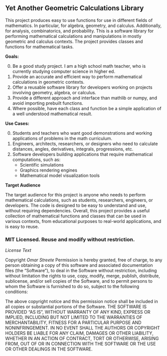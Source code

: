 ## Yet Another Geometric Calculations Library

This project produces easy to use functions for use in different fields of mathematics. In particular, for algebra, geometry, and calculus. Additionally, for analysis, combinatorics, and probability.
This is a software library for performing mathematical calculations and manipulations in mostly geometric and calculus contexts. The project provides classes and functions for mathematical tasks.


**Goals:**

0. Be a good study project. I am a high school math teacher, who is currently studying computer science in higher ed.
1. Provide an accurate and efficient way to perform mathematical calculations in geometric contexts.
2. Offer a reusable software library for developers working on projects involving geometry, algebra, or calculus.
3. Provide a different approach and interface than mathlib or numpy, and avoid importing prebuilt functions.
4. Where possible, have each class and function be a simple application of a well understood mathematical result.

**Use Cases:**

0. Students and teachers who want good demonstrations and working applications of problems in the math curriculum.
1. Engineers, architects, researchers, or designers who need to calculate distances, angles, derivatives, integrals, progressions, etc.
2. Software developers building applications that require mathematical computations, such as:
	* Scientific simulations
	* Graphics rendering engines
	* Mathematical model visualization tools

**Target Audience**

The target audience for this project is anyone who needs to perform mathematical calculations, such as students, researchers, engineers, or developers. The code is designed to be easy to understand and use, without requiring dependencies.
Overall, this project provides a useful collection of mathematical functions and classes that can be used in various contexts, from educational purposes to real-world applications, and is easy to reuse.

### MIT Licensed. Reuse and modify without restriction.
*License Text*

Copyright *Omar Streete*
Permission is hereby granted, free of charge, to any person obtaining a copy of this software and associated documentation files (the “Software”), to deal in the Software without restriction, including without limitation the rights to use, copy, modify, merge, publish, distribute, sublicense, and/or sell copies of the Software, and to permit persons to whom the Software is furnished to do so, subject to the following conditions:

The above copyright notice and this permission notice shall be included in all copies or substantial portions of the Software.
THE SOFTWARE IS PROVIDED “AS IS”, WITHOUT WARRANTY OF ANY KIND, EXPRESS OR IMPLIED, INCLUDING BUT NOT LIMITED TO THE WARRANTIES OF MERCHANTABILITY, FITNESS FOR A PARTICULAR PURPOSE AND NONINFRINGEMENT. IN NO EVENT SHALL THE AUTHORS OR COPYRIGHT HOLDERS BE LIABLE FOR ANY CLAIM, DAMAGES OR OTHER LIABILITY, WHETHER IN AN ACTION OF CONTRACT, TORT OR OTHERWISE, ARISING FROM, OUT OF OR IN CONNECTION WITH THE SOFTWARE OR THE USE OR OTHER DEALINGS IN THE SOFTWARE.

